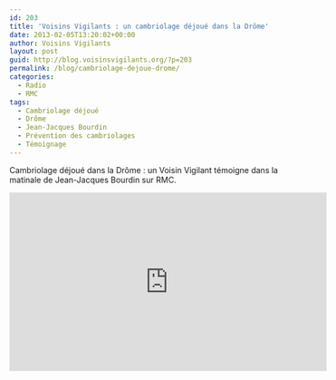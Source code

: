 ```yaml
---
id: 203
title: 'Voisins Vigilants : un cambriolage déjoué dans la Drôme'
date: 2013-02-05T13:20:02+00:00
author: Voisins Vigilants
layout: post
guid: http://blog.voisinsvigilants.org/?p=203
permalink: /blog/cambriolage-dejoue-drome/
categories:
  - Radio
  - RMC
tags:
  - Cambriolage déjoué
  - Drôme
  - Jean-Jacques Bourdin
  - Prévention des cambriolages
  - Témoignage
---
```

Cambriolage déjoué dans la Drôme : un Voisin Vigilant témoigne dans la matinale de Jean-Jacques Bourdin sur RMC.

<iframe width="560" height="315" src="https://www.youtube.com/embed/V887d-VaWqs" frameborder="0" allow="accelerometer; autoplay; encrypted-media; gyroscope; picture-in-picture" allowfullscreen></iframe>
